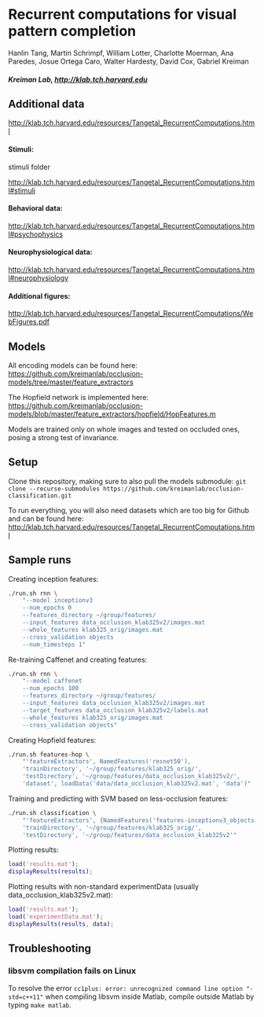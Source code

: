 # Recurrent computations for visual pattern completion

Hanlin Tang, Martin Schrimpf, William Lotter, Charlotte Moerman, Ana Paredes, Josue Ortega Caro, Walter Hardesty, David Cox, Gabriel Kreiman
##### Kreiman Lab, http://klab.tch.harvard.edu

## Additional data
http://klab.tch.harvard.edu/resources/Tangetal_RecurrentComputations.html

#### Stimuli: 

stimuli folder

http://klab.tch.harvard.edu/resources/Tangetal_RecurrentComputations.html#stimuli

#### Behavioral data:
http://klab.tch.harvard.edu/resources/Tangetal_RecurrentComputations.html#psychophysics

#### Neurophysiological data:
http://klab.tch.harvard.edu/resources/Tangetal_RecurrentComputations.html#neurophysiology

#### Additional figures:
http://klab.tch.harvard.edu/resources/Tangetal_RecurrentComputations/WebFigures.pdf

## Models
All encoding models can be found here: https://github.com/kreimanlab/occlusion-models/tree/master/feature_extractors

The Hopfield network is implemented here: https://github.com/kreimanlab/occlusion-models/blob/master/feature_extractors/hopfield/HopFeatures.m

Models are trained only on whole images and tested on occluded ones, posing a strong test of invariance.

## Setup
Clone this repository, making sure to also pull the models submodule:
`git clone --recurse-submodules https://github.com/kreimanlab/occlusion-classification.git`

To run everything, you will also need datasets which are too big for Github and can be found here: http://klab.tch.harvard.edu/resources/Tangetal_RecurrentComputations.html

## Sample runs
Creating inception features:
```bash
./run.sh rnn \
    "--model inceptionv3 
    --num_epochs 0 
    --features_directory ~/group/features/ 
    --input_features data_occlusion_klab325v2/images.mat 
    --whole_features klab325_orig/images.mat  
    --cross_validation objects 
    --num_timesteps 1"
```

Re-training Caffenet and creating features:
```bash
./run.sh rnn \
    "--model caffenet 
    --num_epochs 100  
    --features_directory ~/group/features/  
    --input_features data_occlusion_klab325v2/images.mat  
    --target_features data_occlusion_klab325v2/labels.mat  
    --whole_features klab325_orig/images.mat  
    --cross_validation objects"
```

Creating Hopfield features:
```bash
./run.sh features-hop \
    "'featureExtractors', NamedFeatures('resnet50'), 
    'trainDirectory', '~/group/features/klab325_orig/', 
    'testDirectory', '~/group/features/data_occlusion_klab325v2/', 
    'dataset', loadData('data/data_occlusion_klab325v2.mat', 'data')"
```

Training and predicting with SVM based on less-occlusion features:
```bash
./run.sh classification \
    "'featureExtractors', {NamedFeatures('features-inceptionv3_objects-t0')}, 
    'trainDirectory', '~/group/features/klab325_orig/', 
    'testDirectory', '~/group/features/data_occlusion_klab325v2'"
```

Plotting results:
```MATLAB
load('results.mat');
displayResults(results);
```
Plotting results with non-standard experimentData (usually data_occlusion_klab325v2.mat):
```MATLAB
load('results.mat');
load('experimentData.mat');
displayResults(results, data);
```


## Troubleshooting
### libsvm compilation fails on Linux
To resolve the error 
`cc1plus: error: unrecognized command line option "-std=c++11"`
when compiling libsvm inside Matlab, 
compile outside Matlab by typing `make matlab`.
